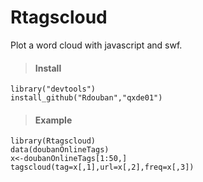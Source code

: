 Rtagscloud
==========

Plot a word cloud with javascript and swf.
>#### Install
```
library("devtools")
install_github("Rdouban","qxde01")
```
>#### Example
```
library(Rtagscloud)
data(doubanOnlineTags)
x<-doubanOnlineTags[1:50,]
tagscloud(tag=x[,1],url=x[,2],freq=x[,3])
```